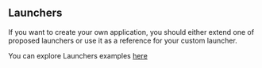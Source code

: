 ## Launchers

If you want to create your own application, you should either extend one of proposed launchers or use it as a reference 
for your custom launcher.

You can explore Launchers examples [here](https://github.com/softindex/datakernel/tree/master/examples/launchers)
